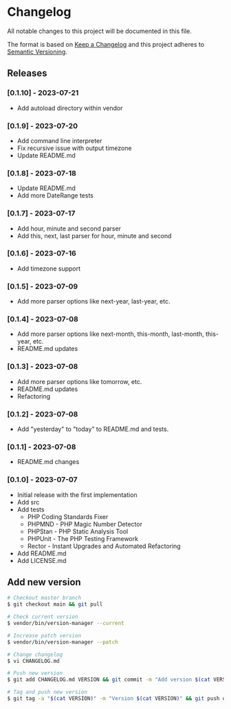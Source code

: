# Changelog

All notable changes to this project will be documented in this file.

The format is based on [Keep a Changelog](http://keepachangelog.com/en/1.0.0/)
and this project adheres to [Semantic Versioning](http://semver.org/spec/v2.0.0.html).

## Releases

### [0.1.10] - 2023-07-21

* Add autoload directory within vendor

### [0.1.9] - 2023-07-20

* Add command line interpreter
* Fix recursive issue with output timezone
* Update README.md

### [0.1.8] - 2023-07-18

* Update README.md
* Add more DateRange tests

### [0.1.7] - 2023-07-17

* Add hour, minute and second parser
* Add this, next, last parser for hour, minute and second

### [0.1.6] - 2023-07-16

* Add timezone support

### [0.1.5] - 2023-07-09

* Add more parser options like next-year, last-year, etc.

### [0.1.4] - 2023-07-08

* Add more parser options like next-month, this-month, last-month, this-year, etc.
* README.md updates

### [0.1.3] - 2023-07-08

* Add more parser options like tomorrow, etc.
* README.md updates
* Refactoring

### [0.1.2] - 2023-07-08

* Add "yesterday" to "today" to README.md and tests.

### [0.1.1] - 2023-07-08

* README.md changes


### [0.1.0] - 2023-07-07

* Initial release with the first implementation
* Add src
* Add tests
  * PHP Coding Standards Fixer
  * PHPMND - PHP Magic Number Detector
  * PHPStan - PHP Static Analysis Tool
  * PHPUnit - The PHP Testing Framework
  * Rector - Instant Upgrades and Automated Refactoring
* Add README.md
* Add LICENSE.md

## Add new version

```bash
# Checkout master branch
$ git checkout main && git pull

# Check current version
$ vendor/bin/version-manager --current

# Increase patch version
$ vendor/bin/version-manager --patch

# Change changelog
$ vi CHANGELOG.md

# Push new version
$ git add CHANGELOG.md VERSION && git commit -m "Add version $(cat VERSION)" && git push

# Tag and push new version
$ git tag -a "$(cat VERSION)" -m "Version $(cat VERSION)" && git push origin "$(cat VERSION)"
```
